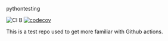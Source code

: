 pythontesting

![CI B](https://github.com/mtellis2/pythontesting/workflows/CI/badge.svg) [![codecov](https://codecov.io/gh/mtellis2/pythontesting/branch/master/graph/badge.svg)](https://codecov.io/gh/mtellis2/pythontesting)

This is a test repo used to get more familiar with Github actions.
